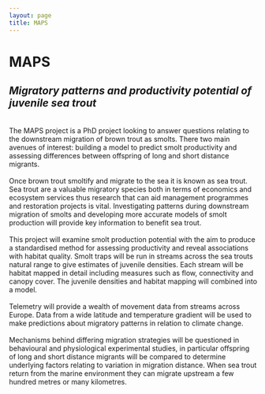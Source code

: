 ```yaml
---
layout: page
title: MAPS
---
```



# MAPS

## *Migratory patterns and productivity potential of juvenile sea trout*
<br/>
The MAPS project is a PhD project looking to answer questions relating to the downstream migration of brown trout as smolts. There two main avenues of interest: building a model to predict smolt productivity and assessing differences between offspring of long and short distance migrants.
<br/><br/>
Once brown trout smoltify and migrate to the sea it is known as sea trout. Sea trout are a valuable migratory species both in terms of economics and ecosystem services thus research that can aid management programmes and restoration projects is vital. Investigating patterns during downstream migration of smolts and developing more accurate models of smolt production will provide key information to benefit sea trout.
<br/><br/>
This project will examine smolt production potential with the aim to produce a standardised method for assessing productivity and reveal associations with habitat quality. Smolt traps will be run in streams across the sea trouts natural range to give estimates of juvenile densities. Each stream will be habitat mapped in detail including measures such as flow, connectivity and canopy cover. The juvenile densities and habitat mapping will combined into a model.
<br/><br/>
Telemetry will provide a wealth of movement data from streams across Europe. Data from a wide latitude and temperature gradient will be used to make predictions about migratory patterns in relation to climate change.
<br/><br/>
Mechanisms behind differing migration strategies will be questioned in behavioural and physiological experimental studies, in particular offspring of long and short distance migrants will be compared to determine underlying factors relating to variation in migration distance. When sea trout return from the marine environment they can migrate upstream a few hundred metres or many kilometres.
<br/><br/>
